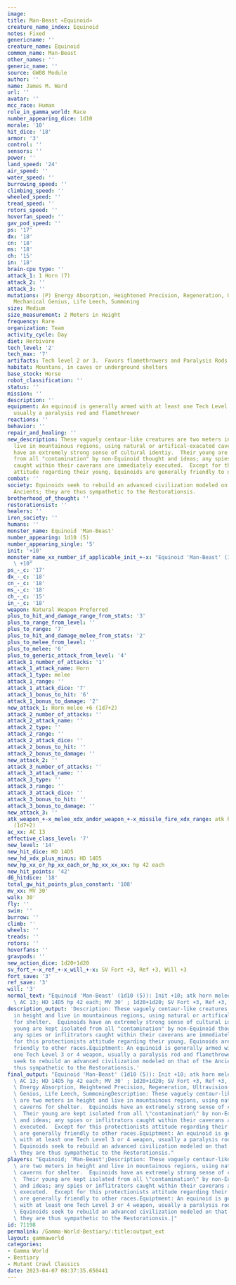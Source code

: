 ```yaml
---
image:
title: Man-Beast «Equinoid»
creature_name_index: Equinoid
notes: Fixed
genericname: ''
creature_name: Equinoid
common_name: Man-Beast
other_names: ''
generic_name: ''
source: GW08 Module
author: ''
name: James M. Ward
url: ''
avatar: ''
mcc_race: Human
role_in_gamma_world: Race
number_appearing_dice: 1d10
morale: '10'
hit_dice: '18'
armor: '3'
control: ''
sensors: ''
power: ''
land_speed: '24'
air_speed: ''
water_speed: ''
burrowing_speed: ''
climbing_speed: ''
wheeled_speed: ''
tread_speed: ''
rotors_speed: ''
hoverfan_speed: ''
gav_pod_speed: ''
ps: '17'
dx: '18'
cn: '18'
ms: '18'
ch: '15'
in: '18'
brain-cpu type: ''
attack_1: 1 Horn (7)
attack_2: ''
attack_3: ''
mutations: (P) Energy Absorption, Heightened Precision, Regeneration, Ultravision(M)
  Mechanical Genius, Life Leech, Summoning
size: Medium
size_measurement: 2 Meters in Height
frequency: Rare
organization: Team
activity_cycle: Day
diet: Herbivore
tech_level: '2'
tech_max: '7'
artifacts: Tech level 2 or 3.  Favors flamethrowers and Paralysis Rods
habitat: Mountans, in caves or underground shelters
base_stock: Horse
robot_classification: ''
status: ''
mission: ''
description: ''
equipment: An equinoid is generally armed with at least one Tech Level 3 or 4 weapon,
  usually a paralysis rod and flamethrower
reactions: ''
behavior: ''
repair_and_healing: ''
new_description: These vaguely centaur-like creatures are two meters in height and
  live in mountainous regions, using natural or artifical-exacated caverns for shelter.  Equinoids
  have an extremely strong sense of cultural identiy.  Their young are kept isolated
  from all "contamination" by non-Equinoid thought and ideas; any spies or inflitrators
  caught within their caverans are immediately executed.  Except for this protectionists
  attitude regarding their young, Equinoids are generally friendly to other races.
combat: ''
society: Equinoids seek to rebuild an advanced civilization modeled on that of the
  Ancients; they are thus sympathetic to the Restorationsis.
brotherhood_of_thought: ''
restorationsist: ''
healers: ''
iron_society: ''
humans: ''
monster_name: Equinoid 'Man-Beast'
number_appearing: 1d10 (5)
number_appearing_single: '5'
init: '+10'
monster_name_xx_number_if_applicable_init_+-x: "Equinoid 'Man-Beast' (1d10 (5)): Init\
  \ +10"
ps_-_c: '17'
dx_-_c: '18'
cn_-_c: '18'
ms_-_c: '18'
ch_-_c: '15'
in_-_c: '18'
weapon: Natural Weapon Preferred
plus_to_hit_and_damage_range_from_stats: '3'
plus_to_range_from_level: ''
plus_to_range: '7'
plus_to_hit_and_damage_melee_from_stats: '2'
plus_to_melee_from_level: ''
plus_to_melee: '6'
plus_to_generic_attack_from_level: '4'
attack_1_number_of_attacks: '1'
attack_1_attack_name: Horn
attack_1_type: melee
attack_1_range: ''
attack_1_attack_dice: '7'
attack_1_bonus_to_hit: '6'
attack_1_bonus_to_damage: '2'
new_attack_1: Horn melee +6 (1d7+2)
attack_2_number_of_attacks: ''
attack_2_attack_name: ''
attack_2_type: ''
attack_2_range: ''
attack_2_attack_dice: ''
attack_2_bonus_to_hit: ''
attack_2_bonus_to_damage: ''
new_attack_2: ''
attack_3_number_of_attacks: ''
attack_3_attack_name: ''
attack_3_type: ''
attack_3_range: ''
attack_3_attack_dice: ''
attack_3_bonus_to_hit: ''
attack_3_bonus_to_damage: ''
new_attack_3: ''
atk_weapon_+-x_melee_xdx_andor_weapon_+-x_missile_fire_xdx_range: atk horn melee +6
  (1d7+2)
ac_xx: AC 13
effective_class_level: '7'
new_level: '14'
new_hit_dice: HD 14D5
new_hd_xdx_plus_minus: HD 14D5
new_hp_xx_or_hp_xx_each_or_hp_xx_xx_xx: hp 42 each
new_hit_points: '42'
d6_hitdice: '18'
total_gw_hit_points_plus_constant: '108'
mv_xx: MV 30'
walk: 30'
fly: ''
swim: ''
burrow: ''
climb: ''
wheels: ''
treads: ''
rotors: ''
hoverfans: ''
gravpods: ''
new_action_dice: 1d20+1d20
sv_fort_+-x_ref_+-x_will_+-x: SV Fort +3, Ref +3, Will +3
fort_save: '3'
ref_save: '3'
will: '3'
normal_text: "Equinoid 'Man-Beast' (1d10 (5)): Init +10; atk horn melee +6 (1d7+2);\
  \ AC 13; HD 14D5 hp 42 each; MV 30' ; 1d20+1d20; SV Fort +3, Ref +3, Will +3"
description_output: 'Description: These vaguely centaur-like creatures are two meters
  in height and live in mountainous regions, using natural or artifical-exacated caverns
  for shelter.  Equinoids have an extremely strong sense of cultural identiy.  Their
  young are kept isolated from all "contamination" by non-Equinoid thought and ideas;
  any spies or inflitrators caught within their caverans are immediately executed.  Except
  for this protectionists attitude regarding their young, Equinoids are generally
  friendly to other races.Equiptment: An equinoid is generally armed with at least
  one Tech Level 3 or 4 weapon, usually a paralysis rod and flamethrowerSociety: Equinoids
  seek to rebuild an advanced civilization modeled on that of the Ancients; they are
  thus sympathetic to the Restorationsis.'
final_output: "Equinoid 'Man-Beast' (1d10 (5)): Init +10; atk horn melee +6 (1d7+2);\
  \ AC 13; HD 14D5 hp 42 each; MV 30' ; 1d20+1d20; SV Fort +3, Ref +3, Will +3(P)\
  \ Energy Absorption, Heightened Precision, Regeneration, Ultravision(M) Mechanical\
  \ Genius, Life Leech, SummoningDescription: These vaguely centaur-like creatures\
  \ are two meters in height and live in mountainous regions, using natural or artifical-exacated\
  \ caverns for shelter.  Equinoids have an extremely strong sense of cultural identiy.\
  \  Their young are kept isolated from all \"contamination\" by non-Equinoid thought\
  \ and ideas; any spies or inflitrators caught within their caverans are immediately\
  \ executed.  Except for this protectionists attitude regarding their young, Equinoids\
  \ are generally friendly to other races.Equiptment: An equinoid is generally armed\
  \ with at least one Tech Level 3 or 4 weapon, usually a paralysis rod and flamethrowerSociety:\
  \ Equinoids seek to rebuild an advanced civilization modeled on that of the Ancients;\
  \ they are thus sympathetic to the Restorationsis."
players: "Equinoid; 'Man-Beast';Description: These vaguely centaur-like creatures\
  \ are two meters in height and live in mountainous regions, using natural or artifical-exacated\
  \ caverns for shelter.  Equinoids have an extremely strong sense of cultural identiy.\
  \  Their young are kept isolated from all \"contamination\" by non-Equinoid thought\
  \ and ideas; any spies or inflitrators caught within their caverans are immediately\
  \ executed.  Except for this protectionists attitude regarding their young, Equinoids\
  \ are generally friendly to other races.Equiptment: An equinoid is generally armed\
  \ with at least one Tech Level 3 or 4 weapon, usually a paralysis rod and flamethrowerSociety:\
  \ Equinoids seek to rebuild an advanced civilization modeled on that of the Ancients;\
  \ they are thus sympathetic to the Restorationsis.|"
id: 71198
permalink: /Gamma-World-Bestiary/:title:output_ext
layout: gammaworld
categories:
- Gamma World
- Bestiary
- Mutant Crawl Classics
date: 2023-04-07 08:37:35.650441
---
```

